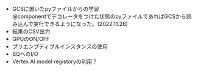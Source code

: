 - GCSに置いたpyファイルからの学習  
@componentでデコレータをつけた状態のpyファイルであればGCSから読み込んで実行できるようになった。(2022.11.26)  
- 結果のCSV出力
- GPUのON/OFF  
- プリエンプティブルインスタンスの使用  
- BQへのI/O  
- Vertex AI model registoryの利用？
